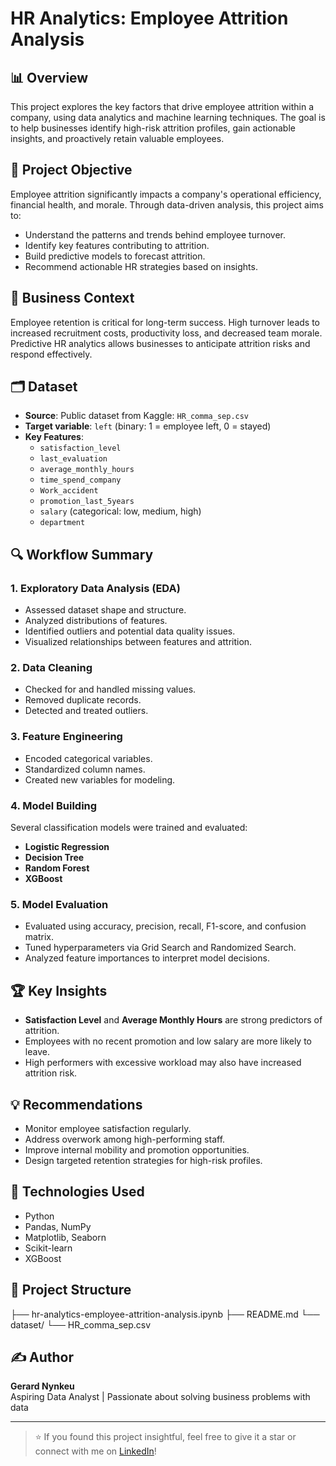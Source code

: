 # HR Analytics: Employee Attrition Analysis

## 📊 Overview

This project explores the key factors that drive employee attrition within a company, using data analytics and machine learning techniques. The goal is to help businesses identify high-risk attrition profiles, gain actionable insights, and proactively retain valuable employees.

## 🎯 Project Objective

Employee attrition significantly impacts a company's operational efficiency, financial health, and morale. Through data-driven analysis, this project aims to:

- Understand the patterns and trends behind employee turnover.
- Identify key features contributing to attrition.
- Build predictive models to forecast attrition.
- Recommend actionable HR strategies based on insights.

## 🧠 Business Context

Employee retention is critical for long-term success. High turnover leads to increased recruitment costs, productivity loss, and decreased team morale. Predictive HR analytics allows businesses to anticipate attrition risks and respond effectively.

## 🗂 Dataset

- **Source**: Public dataset from Kaggle: `HR_comma_sep.csv`
- **Target variable**: `left` (binary: 1 = employee left, 0 = stayed)
- **Key Features**:
  - `satisfaction_level`
  - `last_evaluation`
  - `average_monthly_hours`
  - `time_spend_company`
  - `Work_accident`
  - `promotion_last_5years`
  - `salary` (categorical: low, medium, high)
  - `department`

## 🔍 Workflow Summary

### 1. Exploratory Data Analysis (EDA)
- Assessed dataset shape and structure.
- Analyzed distributions of features.
- Identified outliers and potential data quality issues.
- Visualized relationships between features and attrition.

### 2. Data Cleaning
- Checked for and handled missing values.
- Removed duplicate records.
- Detected and treated outliers.

### 3. Feature Engineering
- Encoded categorical variables.
- Standardized column names.
- Created new variables for modeling.

### 4. Model Building
Several classification models were trained and evaluated:
- **Logistic Regression**
- **Decision Tree**
- **Random Forest**
- **XGBoost**

### 5. Model Evaluation
- Evaluated using accuracy, precision, recall, F1-score, and confusion matrix.
- Tuned hyperparameters via Grid Search and Randomized Search.
- Analyzed feature importances to interpret model decisions.

## 🏆 Key Insights

- **Satisfaction Level** and **Average Monthly Hours** are strong predictors of attrition.
- Employees with no recent promotion and low salary are more likely to leave.
- High performers with excessive workload may also have increased attrition risk.

## 💡 Recommendations

- Monitor employee satisfaction regularly.
- Address overwork among high-performing staff.
- Improve internal mobility and promotion opportunities.
- Design targeted retention strategies for high-risk profiles.

## 📌 Technologies Used

- Python
- Pandas, NumPy
- Matplotlib, Seaborn
- Scikit-learn
- XGBoost

## 📁 Project Structure

├── hr-analytics-employee-attrition-analysis.ipynb
├── README.md
└── dataset/
└── HR_comma_sep.csv


## ✍️ Author

**Gerard Nynkeu**  
Aspiring Data Analyst | Passionate about solving business problems with data

---

> ⭐ If you found this project insightful, feel free to give it a star or connect with me on [LinkedIn](#)!



